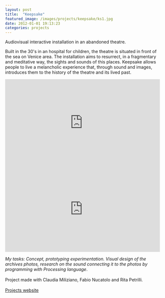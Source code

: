 ```yaml
---
layout: post
title:  "Keepsake"
featured_image: /images/projects/keepsake/ks1.jpg
date: 2012-01-01 19:13:23
categories: projects
---
```



Audiovisual interactive installation in an abandoned theatre.

Built in the 30's in an hospital for children, the theatre is situated in front of the sea on Venice area.
The installation aims to resurrect, in a fragmentary and meditative way, the sights and sounds of this places. Keepsake allows people to live a melancholic experience that, through sound and images, introduces them to the history of the theatre and its lived past.

<iframe src="https://player.vimeo.com/video/44879867" width="100%" height="281" frameborder="0" webkitallowfullscreen mozallowfullscreen allowfullscreen></iframe>

<iframe src="https://player.vimeo.com/video/44877426" width="100%" height="281" frameborder="0" webkitallowfullscreen mozallowfullscreen allowfullscreen></iframe>

*My tasks: Concept, prototyping experimentation. Visual design of the archives photos, research on the sound connecting it to the photos by programming with Processing language*.
<br>
<br>
Project made with Claudia Miliziano, Fabio Nucatolo and Rita Petrilli.
<br>
<br>
<a href="http://www.interaction-venice.net/iuav11-12lab2/projects/keepsake/" target="_blank" class="button">Projects website</a>

